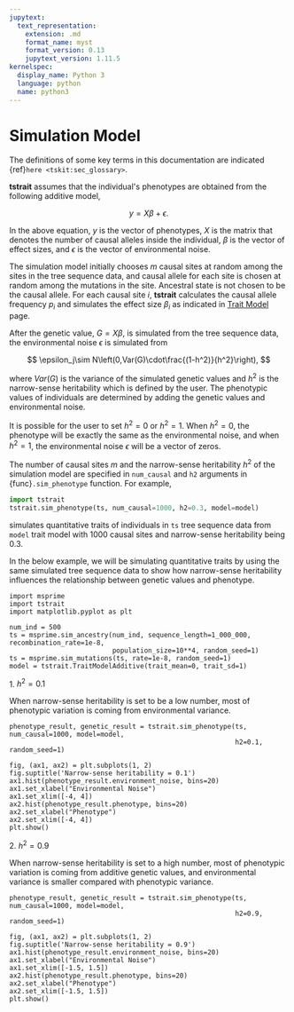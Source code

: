 ```yaml
---
jupytext:
  text_representation:
    extension: .md
    format_name: myst
    format_version: 0.13
    jupytext_version: 1.11.5
kernelspec:
  display_name: Python 3
  language: python
  name: python3
---
```


# Simulation Model

The definitions of some key terms in this documentation are indicated {ref}`here <tskit:sec_glossary>`.

**tstrait** assumes that the individual's phenotypes are obtained from the following additive model,

$$
y=X\beta+\epsilon.
$$

In the above equation, $y$ is the vector of phenotypes, $X$ is the matrix that denotes the number of causal alleles inside the individual, $\beta$ is the vector of effect sizes, and $\epsilon$ is the vector of environmental noise.

The simulation model initially chooses $m$ causal sites at random among the sites in the tree sequence data, and causal allele for each site is chosen at random among the mutations in the site. Ancestral state is not chosen to be the causal allele. For each causal site $i$, **tstrait** calculates the causal allele frequency $p_i$ and simulates the effect size $\beta_i$ as indicated in [Trait Model](model.md) page.

After the genetic value, $G=X\beta$, is simulated from the tree sequence data, the environmental noise $\epsilon$ is simulated from

$$
\epsilon_j\sim N\left(0,Var(G)\cdot\frac{(1-h^2)}{h^2}\right),
$$

where $Var(G)$ is the variance of the simulated genetic values and $h^2$ is the narrow-sense heritability which is defined by the user. The phenotypic values of individuals are determined by adding the genetic values and environmental noise.

It is possible for the user to set $h^2=0$ or $h^2=1$. When $h^2=0$, the phenotype will be exactly the same as the environmental noise, and when $h^2=1$, the environmental noise $\epsilon$ will be a vector of zeros.

The number of causal sites $m$ and the narrow-sense heritability $h^2$ of the simulation model are specified in `num_causal` and `h2` arguments in {func}`.sim_phenotype` function. For example,

```Python
import tstrait
tstrait.sim_phenotype(ts, num_causal=1000, h2=0.3, model=model)
```

simulates quantitative traits of individuals in `ts` tree sequence data from `model` trait model with 1000 causal sites and narrow-sense heritability being 0.3.

In the below example, we will be simulating quantitative traits by using the same simulated tree sequence data to show how narrow-sense heritability influences the relationship between genetic values and phenotype.

```{code-cell} ipython3
import msprime
import tstrait
import matplotlib.pyplot as plt

num_ind = 500
ts = msprime.sim_ancestry(num_ind, sequence_length=1_000_000, recombination_rate=1e-8,
                          population_size=10**4, random_seed=1)
ts = msprime.sim_mutations(ts, rate=1e-8, random_seed=1)
model = tstrait.TraitModelAdditive(trait_mean=0, trait_sd=1)
```

1\. $h^2=0.1$

When narrow-sense heritability is set to be a low number, most of phenotypic variation is coming from environmental variance.

```{code-cell} ipython3
phenotype_result, genetic_result = tstrait.sim_phenotype(ts, num_causal=1000, model=model,
                                                         h2=0.1, random_seed=1)

fig, (ax1, ax2) = plt.subplots(1, 2)
fig.suptitle('Narrow-sense heritability = 0.1')
ax1.hist(phenotype_result.environment_noise, bins=20)
ax1.set_xlabel("Environmental Noise")
ax1.set_xlim([-4, 4])
ax2.hist(phenotype_result.phenotype, bins=20)
ax2.set_xlabel("Phenotype")
ax2.set_xlim([-4, 4])
plt.show()
```

2\. $h^2=0.9$

When narrow-sense heritability is set to a high number, most of phenotypic variation is coming from additive genetic values, and environmental variance is smaller compared with phenotypic variance.

```{code-cell} ipython3
phenotype_result, genetic_result = tstrait.sim_phenotype(ts, num_causal=1000, model=model,
                                                         h2=0.9, random_seed=1)

fig, (ax1, ax2) = plt.subplots(1, 2)
fig.suptitle('Narrow-sense heritability = 0.9')
ax1.hist(phenotype_result.environment_noise, bins=20)
ax1.set_xlabel("Environmental Noise")
ax1.set_xlim([-1.5, 1.5])
ax2.hist(phenotype_result.phenotype, bins=20)
ax2.set_xlabel("Phenotype")
ax2.set_xlim([-1.5, 1.5])
plt.show()
```